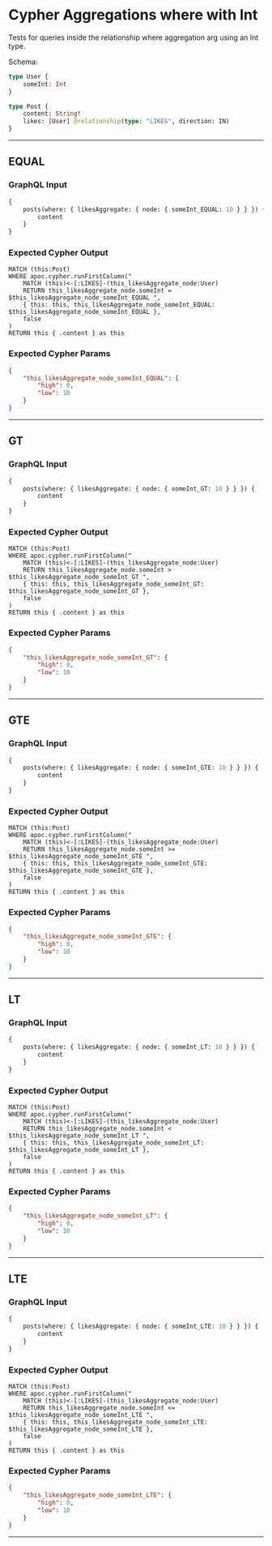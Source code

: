 # Cypher Aggregations where with Int

Tests for queries inside the relationship where aggregation arg using an Int type.

Schema:

```graphql
type User {
    someInt: Int
}

type Post {
    content: String!
    likes: [User] @relationship(type: "LIKES", direction: IN)
}
```

---

## EQUAL

### GraphQL Input

```graphql
{
    posts(where: { likesAggregate: { node: { someInt_EQUAL: 10 } } }) {
        content
    }
}
```

### Expected Cypher Output

```cypher
MATCH (this:Post)
WHERE apoc.cypher.runFirstColumn("
    MATCH (this)<-[:LIKES]-(this_likesAggregate_node:User)
    RETURN this_likesAggregate_node.someInt = $this_likesAggregate_node_someInt_EQUAL ",
    { this: this, this_likesAggregate_node_someInt_EQUAL: $this_likesAggregate_node_someInt_EQUAL },
    false
)
RETURN this { .content } as this
```

### Expected Cypher Params

```json
{
    "this_likesAggregate_node_someInt_EQUAL": {
        "high": 0,
        "low": 10
    }
}
```

---

## GT

### GraphQL Input

```graphql
{
    posts(where: { likesAggregate: { node: { someInt_GT: 10 } } }) {
        content
    }
}
```

### Expected Cypher Output

```cypher
MATCH (this:Post)
WHERE apoc.cypher.runFirstColumn("
    MATCH (this)<-[:LIKES]-(this_likesAggregate_node:User)
    RETURN this_likesAggregate_node.someInt > $this_likesAggregate_node_someInt_GT ",
    { this: this, this_likesAggregate_node_someInt_GT: $this_likesAggregate_node_someInt_GT },
    false
)
RETURN this { .content } as this
```

### Expected Cypher Params

```json
{
    "this_likesAggregate_node_someInt_GT": {
        "high": 0,
        "low": 10
    }
}
```

---

## GTE

### GraphQL Input

```graphql
{
    posts(where: { likesAggregate: { node: { someInt_GTE: 10 } } }) {
        content
    }
}
```

### Expected Cypher Output

```cypher
MATCH (this:Post)
WHERE apoc.cypher.runFirstColumn("
    MATCH (this)<-[:LIKES]-(this_likesAggregate_node:User)
    RETURN this_likesAggregate_node.someInt >= $this_likesAggregate_node_someInt_GTE ",
    { this: this, this_likesAggregate_node_someInt_GTE: $this_likesAggregate_node_someInt_GTE },
    false
)
RETURN this { .content } as this
```

### Expected Cypher Params

```json
{
    "this_likesAggregate_node_someInt_GTE": {
        "high": 0,
        "low": 10
    }
}
```

---

## LT

### GraphQL Input

```graphql
{
    posts(where: { likesAggregate: { node: { someInt_LT: 10 } } }) {
        content
    }
}
```

### Expected Cypher Output

```cypher
MATCH (this:Post)
WHERE apoc.cypher.runFirstColumn("
    MATCH (this)<-[:LIKES]-(this_likesAggregate_node:User)
    RETURN this_likesAggregate_node.someInt < $this_likesAggregate_node_someInt_LT ",
    { this: this, this_likesAggregate_node_someInt_LT: $this_likesAggregate_node_someInt_LT },
    false
)
RETURN this { .content } as this
```

### Expected Cypher Params

```json
{
    "this_likesAggregate_node_someInt_LT": {
        "high": 0,
        "low": 10
    }
}
```

---

## LTE

### GraphQL Input

```graphql
{
    posts(where: { likesAggregate: { node: { someInt_LTE: 10 } } }) {
        content
    }
}
```

### Expected Cypher Output

```cypher
MATCH (this:Post)
WHERE apoc.cypher.runFirstColumn("
    MATCH (this)<-[:LIKES]-(this_likesAggregate_node:User)
    RETURN this_likesAggregate_node.someInt <= $this_likesAggregate_node_someInt_LTE ",
    { this: this, this_likesAggregate_node_someInt_LTE: $this_likesAggregate_node_someInt_LTE },
    false
)
RETURN this { .content } as this
```

### Expected Cypher Params

```json
{
    "this_likesAggregate_node_someInt_LTE": {
        "high": 0,
        "low": 10
    }
}
```

---
